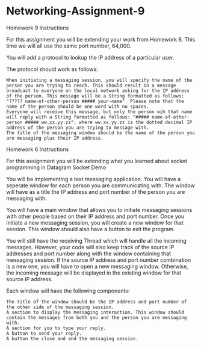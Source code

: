 # Networking-Assignment-9

Homework 9 Instructions



For this assignment you will be extending your work from Homework 6. This time we will all use the same port number, 64,000.

You will add a protocol to lookup the IP address of a particular user.

The protocol should work as follows:

    When initiating a messaging session, you will specify the name of the person you are trying to reach. This should result in a message broadcast to everyone on the local network asking for the IP address of the person. This message will be a String formatted as follows: "????? name-of-other-person ##### your-name". Please note that the name of the person should be one word with no spaces.
    Everyone will receive this message, but only the person wih that name will reply with a String formatted as follows: "##### name-of-other-person ##### ww.xx.yy.zz", where ww.xx.yy.zz is the dotted decimal IP address of the person you are trying to message with.
    The title of the messaging window should be the name of the person you are messaging plus their IP address.

Homework 6 Instructions



For this assignment you will be extending what you learned about socket programming in Datagram Socket Demo

You will be implementing a text messaging application. You will have a seperate window for each person you are communicating with. The window will have as a title the IP address and port number of the person you are messaging with.

You will have a main window that allows you to initiate messaging sessions with other people based on their IP address and port number. Once you initiate a new messaging session, you will create a new window for that session. This window should also have a button to exit the program.

You will still have the receiving Thread which will handle all the incoming messages. However, your code will also keep track of the source IP addresses and port number along with the window containing that messaging session. If the source IP address and port number combination is a new one, you will have to open a new messaging window. Otherwise, the incoming message will be displayed in the existing window for that source IP address.

Each window will have the following components:

    The title of the window should be the IP address and port number of the other side of the messaging session.
    A section to display the messaging interaction. This window should contain the messages from both you and the person you are messaging with.
    A section for you to type your reply.
    A button to send your reply.
    A button the close and end the messaging session.

